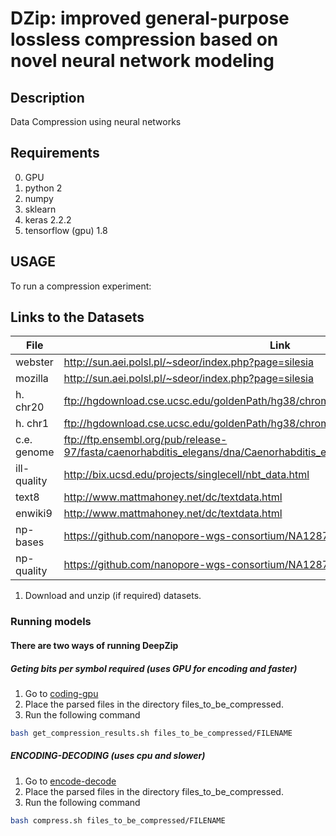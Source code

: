 # DZip: improved general-purpose lossless compression based on novel neural network modeling

## Description
Data Compression using neural networks


## Requirements
0. GPU
1. python 2
2. numpy
3. sklearn
4. keras 2.2.2
5. tensorflow (gpu) 1.8

## USAGE
To run a compression experiment: 


## Links to the Datasets
| File | Link |
|------|------|
|webster|http://sun.aei.polsl.pl/~sdeor/index.php?page=silesia|
|mozilla|http://sun.aei.polsl.pl/~sdeor/index.php?page=silesia|
|h. chr20|ftp://hgdownload.cse.ucsc.edu/goldenPath/hg38/chromosomes/chr20.fa.gz|
|h. chr1|ftp://hgdownload.cse.ucsc.edu/goldenPath/hg38/chromosomes/chr1.fa.gz|
|c.e. genome|ftp://ftp.ensembl.org/pub/release-97/fasta/caenorhabditis_elegans/dna/Caenorhabditis_elegans.WBcel235.dna.toplevel.fa.gz|
|ill-quality|http://bix.ucsd.edu/projects/singlecell/nbt_data.html|
|text8|http://www.mattmahoney.net/dc/textdata.html|
|enwiki9|http://www.mattmahoney.net/dc/textdata.html|
|np-bases|https://github.com/nanopore-wgs-consortium/NA12878|
|np-quality|https://github.com/nanopore-wgs-consortium/NA12878|

1. Download and unzip (if required) datasets.

### Running models
#### There are two ways of running DeepZip

##### Geting bits per symbol required (uses GPU for encoding and faster)
1. Go to [coding-gpu](./coding-gpu)
2. Place the parsed files in the directory files_to_be_compressed.
3. Run the following command

```bash 
bash get_compression_results.sh files_to_be_compressed/FILENAME
```

##### ENCODING-DECODING (uses cpu and slower)
1. Go to [encode-decode](./encode-decode)
2. Place the parsed files in the directory files_to_be_compressed.
3. Run the following command

```bash 
bash compress.sh files_to_be_compressed/FILENAME
```
